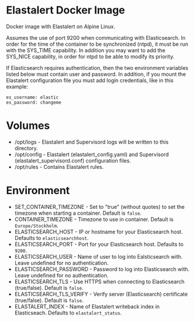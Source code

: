 # Elastalert Docker Image

Docker image with Elastalert on Alpine Linux.

Assumes the use of port 9200 when communicating with Elasticsearch.
In order for the time of the container to be synchronized (ntpd), it must be run with the SYS_TIME capability.
In addition you may want to add the SYS_NICE capability, in order for ntpd to be able to modify its priority.

If Elasticsearch requires authentication, then the two environment variables listed below must contain user and password.
In addition, if you mount the Elastalert configuration file you must add login credentials, like in this example:
```
es_username: elastic
es_password: changeme
```

# Volumes

- /opt/logs       - Elastalert and Supervisord logs will be written to this directory.
- /opt/config     - Elastalert (elastalert_config.yaml) and Supervisord (elastalert_supervisord.conf) configuration files.
- /opt/rules      - Contains Elastalert rules.


# Environment

- SET_CONTAINER_TIMEZONE - Set to "true" (without quotes) to set the timezone when starting a container. Default is `false`.
- CONTAINER_TIMEZONE - Timezone to use in container. Default is `Europe/Stockholm`.
- ELASTICSEARCH_HOST - IP or hostname for your Elasticsearch host. Defaults to `elasticsearchhost`.
- ELASTICSEARCH_PORT - Port for your Elasticsearch host. Defaults to `9200`.
- ELASTICSEARCH_USER - Name of user to log into Ealsticsearch with. Leave undefined for no authentication.
- ELASTICSEARCH_PASSWORD - Password to log into Elasticsearch with. Leave undefined for no authentication.
- ELASTICSEARCH_TLS - Use HTTPS when connecting to Elasticsearch (true/false). Default is `false`.
- ELASTICSEARCH_TLS_VERIFY - Verify server (Elasticsearch) certificate (true/false). Default is `false`.
- ELASTALERT_INDEX - Name of Elastalert writeback index in Elasticseach. Defaults to `elastalert_status`.
